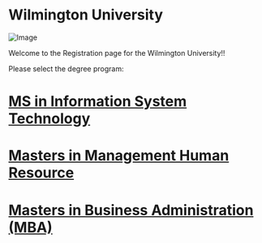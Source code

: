 # Wilmington University


![Image](http://ccp.edu/sites/default/files/images/CollegePublicArt/wilmington.png)

Welcome to the Registration page for the Wilmington University!!

Please select the degree program:
# [MS in Information System Technology](link1.md)
# [Masters in  Management Human Resource](link2.md)
# [Masters in Business Administration (MBA)](link3.md)

